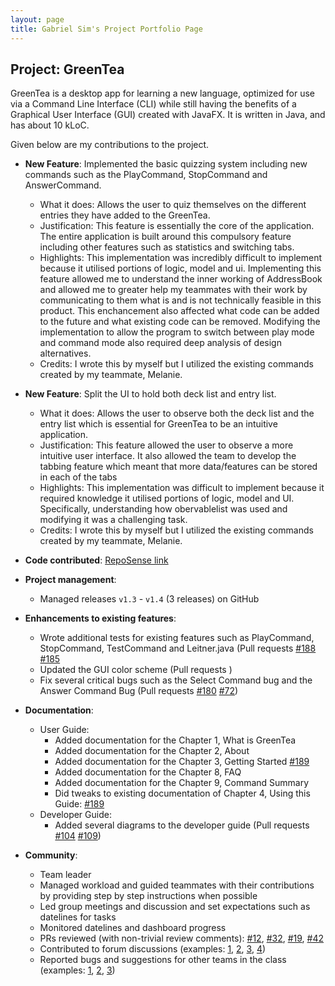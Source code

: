 ```yaml
---
layout: page
title: Gabriel Sim's Project Portfolio Page
---
```


## Project: GreenTea

GreenTea is a desktop app for learning a new language, optimized for use via a Command Line Interface (CLI) 
while still having the benefits of a Graphical User Interface (GUI) created with JavaFX.
It is written in Java, and has about 10 kLoC.

Given below are my contributions to the project.

* **New Feature**: Implemented the basic quizzing system including new commands such as the PlayCommand, StopCommand and AnswerCommand.
  * What it does: Allows the user to quiz themselves on the different entries they have added to the GreenTea.
  * Justification: This feature is essentially the core of the application. The entire application is built around this compulsory feature including other features such as 
  statistics and switching tabs.
  * Highlights: This implementation was incredibly difficult to implement because it utilised portions of logic, model and ui. Implementing this feature allowed
  me to understand the inner working of AddressBook and allowed me to greater help my teammates with their work by communicating to them what is and is not technically
  feasible in this product. This enchancement also affected what code can be added to the future and what existing code can be removed. Modifying the implementation to
  allow the program to switch between play mode and command mode also required deep analysis of design alternatives.
  * Credits: I wrote this by myself but I utilized the existing commands created by my teammate, Melanie.

* **New Feature**: Split the UI to hold both deck list and entry list.
  * What it does: Allows the user to observe both the deck list and the entry list which is essential for GreenTea to be an intuitive application.
  * Justification: This feature allowed the user to observe a more intuitive user interface. It also allowed the team to develop  the tabbing feature which meant 
  that more data/features can be stored in each of the tabs
  * Highlights: This implementation was difficult to implement because it required knowledge it utilised portions of logic, model and UI. Specifically, understanding how
  obervablelist was used and modifying it was a challenging task.
  * Credits: I wrote this by myself but I utilized the existing commands created by my teammate, Melanie.
  
* **Code contributed**: [RepoSense link](https://nus-cs2103-ay2021s1.github.io/tp-dashboard/#breakdown=true&search=&sort=groupTitle&sortWithin=title&since=2020-08-14&timeframe=commit&mergegroup=&groupSelect=groupByRepos&checkedFileTypes=docs~functional-code~test-code~other&tabOpen=true&zFR=false&tabType=authorship&tabAuthor=gabrielsimbingyang&tabRepo=AY2021S1-CS2103T-T09-4%2Ftp%5Bmaster%5D&authorshipIsMergeGroup=false&authorshipFileTypes=docs~functional-code~test-code~other)

* **Project management**:
  * Managed releases `v1.3` - `v1.4` (3 releases) on GitHub

* **Enhancements to existing features**:
  * Wrote additional tests for existing features such as PlayCommand, StopCommand, TestCommand and Leitner.java
  (Pull requests [\#188](https://github.com/AY2021S1-CS2103T-T09-4/tp/pull/188) [\#185](https://github.com/AY2021S1-CS2103T-T09-4/tp/pull/185) 
  * Updated the GUI color scheme 
  (Pull requests )
  * Fix several critical bugs such as the Select Command bug and the Answer Command Bug 
  (Pull requests [\#180](https://github.com/AY2021S1-CS2103T-T09-4/tp/pull/180) [\#72](https://github.com/AY2021S1-CS2103T-T09-4/tp/pull/72))

* **Documentation**:
  * User Guide:
    * Added documentation for the Chapter 1, What is GreenTea 
    * Added documentation for the Chapter 2, About 
    * Added documentation for the Chapter 3, Getting Started [\#189](https://github.com/AY2021S1-CS2103T-T09-4/tp/pull/189)
    * Added documentation for the Chapter 8, FAQ 
    * Added documentation for the Chapter 9, Command Summary 
    * Did tweaks to existing documentation of Chapter 4, Using this Guide: [\#189](https://github.com/AY2021S1-CS2103T-T09-4/tp/pull/189)
  * Developer Guide:
    * Added several diagrams to the developer guide 
    (Pull requests [\#104](https://github.com/AY2021S1-CS2103T-T09-4/tp/pull/104) [\#109](https://github.com/AY2021S1-CS2103T-T09-4/tp/pull/109))

* **Community**:
  * Team leader
  * Managed workload and guided teammates with their contributions by providing step by step instructions when possible
  * Led group meetings and discussion and set expectations such as datelines for tasks
  * Monitored datelines and dashboard progress
  * PRs reviewed (with non-trivial review comments): [\#12](), [\#32](), [\#19](), [\#42]()
  * Contributed to forum discussions (examples: [1](), [2](), [3](), [4]())
  * Reported bugs and suggestions for other teams in the class (examples: [1](), [2](), [3]())
